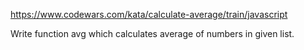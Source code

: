 https://www.codewars.com/kata/calculate-average/train/javascript

Write function avg which calculates average of numbers in given list.

